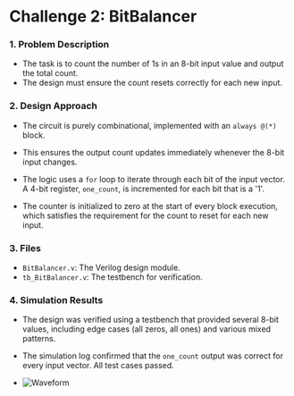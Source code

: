 # Challenge 2: BitBalancer

### 1. Problem Description
- The task is to count the number of 1s in an 8-bit input value and output the total count. 
- The design must ensure the count resets correctly for each new input.

### 2. Design Approach
- The circuit is purely combinational, implemented with an `always @(*)` block. 
- This ensures the output count updates immediately whenever the 8-bit input changes.

- The logic uses a `for` loop to iterate through each bit of the input vector. A 4-bit register, `one_count`, is incremented for each bit that is a '1'. 
- The counter is initialized to zero at the start of every block execution, which satisfies the requirement for the count to reset for each new input.

### 3. Files
* `BitBalancer.v`: The Verilog design module.
* `tb_BitBalancer.v`: The testbench for verification.

### 4. Simulation Results
- The design was verified using a testbench that provided several 8-bit values, including edge cases (all zeros, all ones) and various mixed patterns. 
- The simulation log confirmed that the `one_count` output was correct for every input vector. All test cases passed.

- ![Waveform](../images/waveform2.png)
